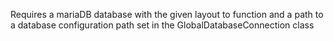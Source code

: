 Requires a mariaDB database with the given layout to function and a path to a database configuration path set in the GlobalDatabaseConnection class
